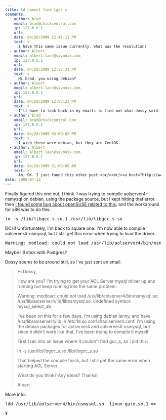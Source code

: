 ```yaml
---
title: ld cannot find lgcc s
comments:
  - author: brad
    email: brad@chickcentral.com
    ip: 127.0.0.1
    url:
    date: 04/28/2009 12:41:11 PM
    text: >
      i have this same issue currently. what was the resolution?
  - author: Albert
    email: albert.lash@savonix.com
    ip: 127.0.0.1
    url:
    date: 04/28/2009 12:52:31 PM
    text: >
      Hi brad, you using debian?
  - author: Albert
    email: albert.lash@savonix.com
    ip: 127.0.0.1
    url:
    date: 04/28/2009 12:53:23 PM
    text: >
      I'll have to look back in my emails to find out what dossy said.
  - author: brad
    email: brad@chickcentral.com
    ip: 127.0.0.1
    url:
    date: 04/28/2009 03:09:02 PM
    text: >
      I wish these were debian, but they are CentOS.
  - author: Albert
    email: albert.lash@savonix.com
    ip: 127.0.0.1
    url:
    date: 04/29/2009 01:08:08 AM
    text: >
      Ah, OK. I just found this other post:<br/><br/><a href="http://www.docunext.com/blog/2008/07/14/aolserver4-nsmysql/" rel="nofollow">http://www.docunext.com/blog/2008/07/14/aolserver4-nsmysql/</a><br/><br/>And I'm posting the emails we exchanged in the wiki:<br/><br/><a href="http://www.docunext.com/wiki/The_Emails_Between_Dossy_and_I_about_AOLServer_and_MySQL" rel="nofollow">http://www.docunext.com/wiki/The_Emails_Between_Dossy_and_I_about_AOLServer_and_MySQL</a>
date: 2008-07-12
---
```

Finally figured this one out, I think. I was trying to compile aolserver4-nsmysql on debian, using the package source, but I kept hitting that error. then <a href="https://bugzilla.novell.com/show_bug.cgi?id=218406">I found some bug about openSUSE related to this</a>, and the workaround for x86 was to do this:

<pre lang="bash">
ln -s /lib/libgcc_s.so.1 /usr/lib/libgcc_s.so</pre>

DOH! Unfortunately, I'm back to square one. I'm now able to compile aolserver4-nsmysql, but I still get this error when trying to load the driver:

<pre lang="bash">
Warning: modload: could not load /usr/lib/aolserver4/bin/nsmysql.so: /usr/lib/aolserver4/lib/libnsmysql.so: undefined symbol: mysql_select_db</pre>

Maybe I'll stick with Postgres?

Dossy seems to be around still, so I've just sent an email:

<blockquote>

Hi Dossy,

How are you? I'm trying to get your AOL Server mysql driver up and running but keep running into the same problem:

Warning: modload: could not load /usr/lib/aolserver4/bin/nsmysql.so: /usr/lib/aolserver4/lib/libnsmysql.so: undefined symbol: mysql_select_db

I've been on this for a few days, I'm using debian lenny, and have /usr/lib/aolserver4/lib in /etc/ld.so.conf.d/aolserver4.conf. I'm using the debian packages for aolserver4 and aolserver4-nsmysql, but since it didn't work like that, I've been trying to compile it myself.

First I ran into an issue where it couldn't find gcc_s, so I did this:

ln -s /usr/lib/libgcc_s.so /lib/libgcc_s.so

That helped the compile finish, but I still get the same error when starting AOL Server.

What do you think? Any ideas? Thanks!

Albert</blockquote>

More info:

<pre>
ldd /usr/lib/aolserver4/bin/nsmysql.so	linux-gate.so.1 =>  (0xffffe000)	libnsmysql.so => /usr/lib/aolserver4/lib/libnsmysql.so (0xb7fc7000)	libnsd.so => /usr/lib/aolserver4/lib/libnsd.so (0xb7f69000)	libnsthread.so => /usr/lib/aolserver4/lib/libnsthread.so (0xb7f60000)	libgcc_s.so.1 => /lib/libgcc_s.so.1 (0xb7f53000)	libtcl8.4.so.0 => /usr/lib/libtcl8.4.so.0 (0xb7e9e000)	libdl.so.2 => /lib/i686/cmov/libdl.so.2 (0xb7e9a000)	libpthread.so.0 => /lib/i686/cmov/libpthread.so.0 (0xb7e82000)	libm.so.6 => /lib/i686/cmov/libm.so.6 (0xb7e5d000)	libc.so.6 => /lib/i686/cmov/libc.so.6 (0xb7d0e000)	/lib/ld-linux.so.2 (0x80000000)</pre>

¥

